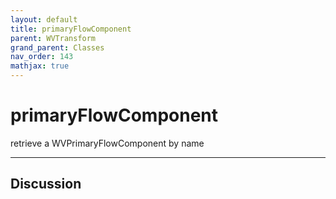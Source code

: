 ```yaml
---
layout: default
title: primaryFlowComponent
parent: WVTransform
grand_parent: Classes
nav_order: 143
mathjax: true
---
```


#  primaryFlowComponent

retrieve a WVPrimaryFlowComponent by name


---

## Discussion

  
